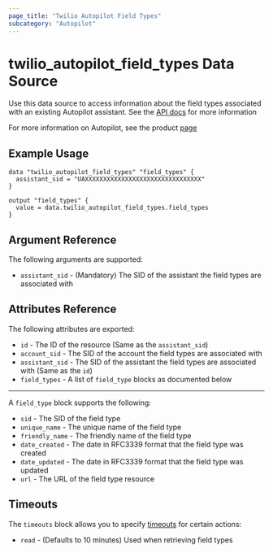```yaml
---
page_title: "Twilio Autopilot Field Types"
subcategory: "Autopilot"
---
```


# twilio_autopilot_field_types Data Source

Use this data source to access information about the field types associated with an existing Autopilot assistant. See the [API docs](https://www.twilio.com/docs/autopilot/api/field-type) for more information

For more information on Autopilot, see the product [page](https://www.twilio.com/autopilot)

## Example Usage

```hcl
data "twilio_autopilot_field_types" "field_types" {
  assistant_sid = "UAXXXXXXXXXXXXXXXXXXXXXXXXXXXXXXXX"
}

output "field_types" {
  value = data.twilio_autopilot_field_types.field_types
}
```

## Argument Reference

The following arguments are supported:

- `assistant_sid` - (Mandatory) The SID of the assistant the field types are associated with

## Attributes Reference

The following attributes are exported:

- `id` - The ID of the resource (Same as the `assistant_sid`)
- `account_sid` - The SID of the account the field types are associated with
- `assistant_sid` - The SID of the assistant the field types are associated with (Same as the `id`)
- `field_types` - A list of `field_type` blocks as documented below

---

A `field_type` block supports the following:

- `sid` - The SID of the field type
- `unique_name` - The unique name of the field type
- `friendly_name` - The friendly name of the field type
- `date_created` - The date in RFC3339 format that the field type was created
- `date_updated` - The date in RFC3339 format that the field type was updated
- `url` - The URL of the field type resource

## Timeouts

The `timeouts` block allows you to specify [timeouts](https://www.terraform.io/docs/configuration/resources.html#timeouts) for certain actions:

- `read` - (Defaults to 10 minutes) Used when retrieving field types
